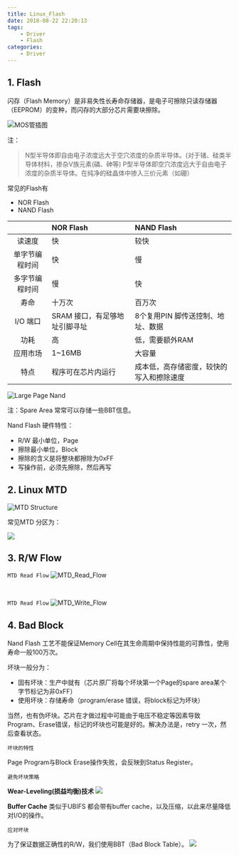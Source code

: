 ```yaml
---
title: Linux_Flash
date: 2018-08-22 22:20:13
tags:
    - Driver
    - Flash
categories:
    - Driver
---
```


## 1. Flash
闪存（Flash Memory）是非易失性长寿命存储器，是电子可擦除只读存储器（EEPROM）的变种，而闪存的大部分芯片需要块擦除。

![MOS管插图](https://raw.githubusercontent.com/JShell07/jshell07.github.io/master/images/Linux_Flash/MOS%E7%AE%A1.png)

<!--more-->

注：
>N型半导体即自由电子浓度远大于空穴浓度的杂质半导体。(对于锗、硅类半导体材料，掺杂Ⅴ族元素(磷、砷等)
P型半导体即空穴浓度远大于自由电子浓度的杂质半导体。在纯净的硅晶体中掺入三价元素（如硼）

常见的Flash有
- NOR Flash
- NAND Flash

| | NOR Flash | NAND Flash |
| :-: | :- | :- |
| 读速度 | 快 | 较快 |
| 单字节编程时间 | 快 | 慢 |
| 多字节编程时间 | 慢 | 快 |
| 寿命 | 十万次 | 百万次 |
I/O 端口 | SRAM 接口，有足够地址引脚寻址 | 8个复用PIN 脚传送控制、地址、数据 |
| 功耗 | 高 | 低，需要额外RAM |
| 应用市场 | 1~16MB | 大容量 |
| 特点 | 程序可在芯片内运行 | 成本低，高存储密度，较快的写入和擦除速度 |

![Large Page Nand](https://raw.githubusercontent.com/JShell07/jshell07.github.io/master/images/Linux_Flash/Large_Page_Nand.png)

注：Spare Area 常常可以存储一些BBT信息。

Nand Flash 硬件特性：
- R/W 最小单位，Page
- 擦除最小单位，Block
- 擦除的含义是将整块都擦除为0xFF
- 写操作前，必须先擦除，然后再写

## 2. Linux MTD

![MTD Structure](https://raw.githubusercontent.com/JShell07/jshell07.github.io/master/images/Linux_Flash/Linux_MTD_Structure.png)

常见MTD 分区为：

![](https://raw.githubusercontent.com/JShell07/jshell07.github.io/master/images/Linux_Flash/MTD_Common_Partitions.png)

## 3. R/W Flow

`MTD Read Flow`
![MTD_Read_Flow](https://raw.githubusercontent.com/JShell07/jshell07.github.io/master/images/Linux_Flash/MTD_Read_Flow.png)

<br>

`MTD Read Flow`
![MTD_Write_Flow](https://raw.githubusercontent.com/JShell07/jshell07.github.io/master/images/Linux_Flash/MTD_Write_Flow.png)

## 4. Bad Block
Nand Flash 工艺不能保证Memory Cell在其生命周期中保持性能的可靠性，使用寿命一般100万次。

坏块一般分为：

- 固有坏块：生产中就有（芯片原厂将每个坏块第一个Page的spare area某个字节标记为非0xFF）
- 使用坏块：存储寿命（program/erase 错误，将block标记为坏块）

当然，也有伪坏块。芯片在才做过程中可能由于电压不稳定等因素导致Program、Erase错误，标记的坏块也可能是好的。解决办法是，retry 一次，然后查看状态。

`坏块的特性`

Page Program与Block Erase操作失败，会反映到Status Register。

`避免坏块策略`

**Wear-Leveling(损益均衡)技术**
![](https://raw.githubusercontent.com/JShell07/jshell07.github.io/master/images/Linux_Flash/Wear_Leveling.png)

**Buffer Cache**
类似于UBIFS 都会带有buffer cache，以及压缩，以此来尽量降低对I/O的操作。

`应对坏块`

为了保证数据正确性的R/W，我们使用BBT（Bad Block Table）。
![](https://raw.githubusercontent.com/JShell07/jshell07.github.io/master/images/Linux_Flash/BBT.png)




